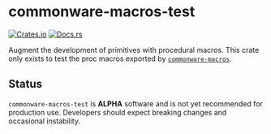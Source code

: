 # commonware-macros-test

[![Crates.io](https://img.shields.io/crates/v/commonware-macros.svg)](https://crates.io/crates/commonware-macros)
[![Docs.rs](https://docs.rs/commonware-macros/badge.svg)](https://docs.rs/commonware-macros)

Augment the development of primitives with procedural macros. This crate only
exists to test the proc macros exported by [`commonware-macros`](../macros).

## Status 

`commonware-macros-test` is **ALPHA** software and is not yet recommended for production use. Developers should expect breaking changes and occasional instability.
